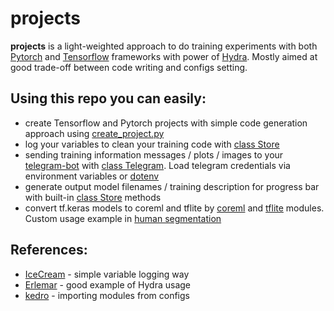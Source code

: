 # projects

**projects** is a light-weighted approach to do training experiments with both [Pytorch](https://pytorch.org/) and [Tensorflow](https://www.tensorflow.org/) frameworks with power of [Hydra](https://hydra.cc/). Mostly aimed at good trade-off between code writing and configs setting.

## Using this repo you can easily:
- create Tensorflow and Pytorch projects with simple code generation approach using [create_project.py](./training/create_project.py)
- log your variables to clean your training code with [class Store](./training/store.py)
- sending training information messages / plots / images to your [telegram-bot](https://github.com/python-telegram-bot/python-telegram-bot) with [class Telegram](./training/telegram_notifier.py). Load telegram credentials via environment variables or [dotenv](https://pypi.org/project/python-dotenv/)
- generate output model filenames / training description for progress bar with built-in [class Store](./training/store.py) methods
- convert tf.keras models to coreml and tflite by [coreml](./training/convert/mobile/coreml.py) and [tflite](./training/convert/mobile/tflite.py) modules. Custom usage example in [human segmentation](./proj/tensorflow/human_segmentation/utils.py)

## References:
- [IceCream](https://github.com/gruns/icecream) - simple variable logging way
- [Erlemar](https://github.com/Erlemar/pytorch_tempest) - good example of Hydra usage
- [kedro](https://github.com/quantumblacklabs/kedro) - importing modules from configs
